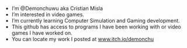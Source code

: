 - I’m @Demonchuwu aka Cristian Misla
- I’m interested in video games.
- I’m currently learning Computer Simulation and Gaming development.
- This github has access to programs I have been working with or video games I have worked on.
- You can locate my work I posted at www.itch.io/demonchu
<!---
Demonchuwu/Demonchuwu is a ✨ special ✨ repository because its `README.md` (this file) appears on your GitHub profile.
You can click the Preview link to take a look at your changes.
--->
